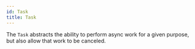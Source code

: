 ```yaml
---
id: Task
title: Task
---
```


The `Task` abstracts the ability to perform async work for a given purpose, but also allow that work to be canceled.

